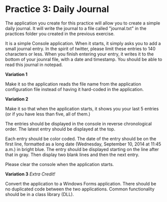 Practice 3: Daily Journal
=========================

The application you create for this practice will allow you to create a simple daily journal. It will write the journal to a file called "journal.txt" in the practices folder you created in the previous exercise.

It is a simple Console application. When it starts, it simply asks you to add a small journal entry. In the spirit of twitter, please limit these entries to 140 characters or less. When you finish entering your entry, it writes it to the bottom of your jounral file, with a date and timestamp. You should be able to read this journal in notepad.

**Variation 1**

Make it so the application reads the file name from the application configuration file instead of having it hard-coded in the application.

**Variation 2**

Make it so that when the application starts, it shows you your last 5 entries (or if you have less than five, all of them.)

The entries should be displayed in the console in reverse chronological order. The latest entry should be displayed at the top.

Each entry should be color coded. The date of the entry should be on the first line, formatted as a long date (Wednesday, September 10, 2014 at 11:45 a.m.) in bright blue. The entry should be displayed starting on the line after that in gray. Then display two blank lines and then the next entry.

Please clear the console when the application starts.

**Variation 3**
*Extra Credit!*

Convert the application to a Windows Forms application. There should be no duplicated code between the two applications. Common functionality should be in a class library (DLL).

